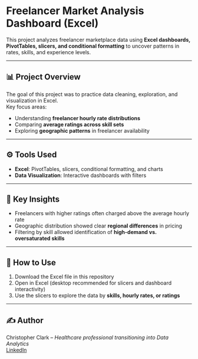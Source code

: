 # Freelancer Market Analysis Dashboard (Excel)

This project analyzes freelancer marketplace data using **Excel dashboards, PivotTables, slicers, and conditional formatting** to uncover patterns in rates, skills, and experience levels.

---

## 📊 Project Overview
The goal of this project was to practice data cleaning, exploration, and visualization in Excel.  
Key focus areas:  
- Understanding **freelancer hourly rate distributions**  
- Comparing **average ratings across skill sets**  
- Exploring **geographic patterns** in freelancer availability  

---

## ⚙️ Tools Used
- **Excel**: PivotTables, slicers, conditional formatting, and charts  
- **Data Visualization**: Interactive dashboards with filters  

---

## 🔑 Key Insights
- Freelancers with higher ratings often charged above the average hourly rate  
- Geographic distribution showed clear **regional differences** in pricing  
- Filtering by skill allowed identification of **high-demand vs. oversaturated skills**  

---

## 📂 How to Use
1. Download the Excel file in this repository  
2. Open in Excel (desktop recommended for slicers and dashboard interactivity)  
3. Use the slicers to explore the data by **skills, hourly rates, or ratings**  

---

## ✍️ Author
Christopher Clark – *Healthcare professional transitioning into Data Analytics*  
[LinkedIn](https://www.linkedin.com/in/christopher-clark-89a893bb)  
